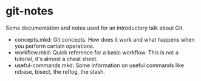 # git-notes

Some documentation and notes used for an introductory talk about Git.

* concepts.mkd: Git concepts. How does it work and what happens when you
  perform certain operations.
* workflow.mkd: Quick reference for a basic workflow. This is not a tutorial,
  it's almost a cheat sheet.
* useful-commands.mkd: Some information on useful commands like rebase,
  bisect, the reflog, the stash.

